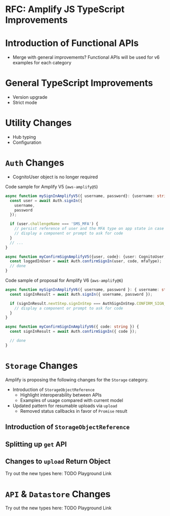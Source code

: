 # RFC: Amplify JS TypeScript Improvements

# Introduction of Functional APIs
- Merge with general improvements? Functional APIs will be used for v6 examples for each category
# General TypeScript Improvements
- Version upgrade
- Strict mode

# Utility Changes
- Hub typing
- Configuration

# `Auth` Changes

- CognitoUser object is no longer required

Code sample for Amplify V5 (`aws-amplify@5`)
```TypeScript
async function mySignInAmplifyV5({ username, password}: {username: string, password: string}) {
  const user = await Auth.signIn({
    username,
    password
  });

  if (user.challengeName === 'SMS_MFA') {
    // persist reference of user and the MFA type on app state in case you have multiple options
    // display a component or prompt to ask for code
  }
  // ...
}

async function myConfirmSignAmplifyV5({user, code}: {user: CognitoUser, code: string, mfaType: 'SMS_MFA' | 'SOFTWARE_TOKEN_MFA' }) {
  const loggedInUser = await Auth.confirmSignIn(user, code, mfaType);
  // done
}

```

Code sample of proposal for Amplify V6 (`aws-amplify@6`)
```TypeScript
async function mySignInAmplifyV6({ username, password }: { username: string, password: string }) {
  const signInResult = await Auth.signIn({ username, password });

  if (signInResult.nextStep.signInStep === AuthSignInStep.CONFIRM_SIGN_IN_WITH_SMS_MFA_CODE) {
    // display a component or prompt to ask for code
  }
}

async function myConfirmSignInAmplifyV6({ code: string }) {
  const signInResult = await Auth.confirmSignIn({ code });

  // done
}
```
# `Storage` Changes
Amplify is proposing the following changes for the `Storage` category.

- Introduction of `StorageObjectReference`
  - Highlight interoperability between APIs
  - Examples of usage compared with current model
- Updated pattern for resumable uploads via `upload`
  - Removed status callbacks in favor of `Promise` result
## Introduction of `StorageObjectReference`

## Splitting up `get` API
## Changes to `upload` Return Object

Try out the new types here: TODO Playground Link
# `API` & `Datastore` Changes

Try out the new types here: TODO Playground Link